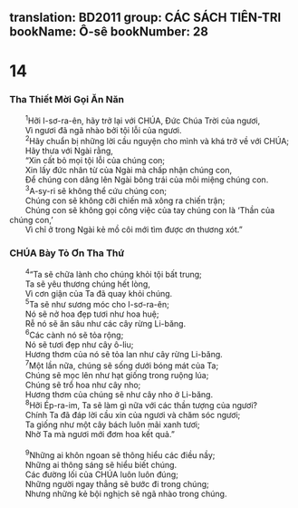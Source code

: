 translation: BD2011
group: CÁC SÁCH TIÊN-TRI
bookName: Ô-sê 
bookNumber: 28
-------

<div class="title"><h1>14</h1><h3>Tha Thiết Mời Gọi Ăn Năn</h3></div>
<span class="verse os_14_1">  <sup>1</sup>Hỡi I-sơ-ra-ên, hãy trở lại với CHÚA, Ðức Chúa Trời của ngươi,<br/>  Vì ngươi đã ngã nhào bởi tội lỗi của ngươi.<br/></span>
<span class="verse os_14_2">  <sup>2</sup>Hãy chuẩn bị những lời cầu nguyện cho mình và khá trở về với CHÚA;<br/>  Hãy thưa với Ngài rằng,<br/>  “Xin cất bỏ mọi tội lỗi của chúng con;<br/>  Xin lấy đức nhân từ của Ngài mà chấp nhận chúng con,<br/>  Ðể chúng con dâng lên Ngài bông trái của môi miệng chúng con.<br/></span>
<span class="verse os_14_3">  <sup>3</sup>A-sy-ri sẽ không thể cứu chúng con;<br/>  Chúng con sẽ không cỡi chiến mã xông ra chiến trận;<br/>  Chúng con sẽ không gọi công việc của tay chúng con là ‘Thần của chúng con,’<br/>  Vì chỉ ở trong Ngài kẻ mồ côi mới tìm được ơn thương xót.”<br/></span>
<div class="title"><h3>CHÚA Bày Tỏ Ơn Tha Thứ</h3></div>
<span class="verse os_14_4">  <sup>4</sup>“Ta sẽ chữa lành cho chúng khỏi tội bất trung;<br/>  Ta sẽ yêu thương chúng hết lòng,<br/>  Vì cơn giận của Ta đã quay khỏi chúng.<br/></span>
<span class="verse os_14_5">  <sup>5</sup>Ta sẽ như sương móc cho I-sơ-ra-ên;<br/>  Nó sẽ nở hoa đẹp tươi như hoa huệ;<br/>  Rễ nó sẽ ăn sâu như các cây rừng Li-băng.<br/></span>
<span class="verse os_14_6">  <sup>6</sup>Các cành nó sẽ tỏa rộng;<br/>  Nó sẽ tươi đẹp như cây ô-liu;<br/>  Hương thơm của nó sẽ tỏa lan như cây rừng Li-băng.<br/></span>
<span class="verse os_14_7">  <sup>7</sup>Một lần nữa, chúng sẽ sống dưới bóng mát của Ta;<br/>  Chúng sẽ mọc lên như hạt giống trong ruộng lúa;<br/>  Chúng sẽ trổ hoa như cây nho;<br/>  Hương thơm của chúng sẽ như cây nho ở Li-băng.<br/></span>
<span class="verse os_14_8">  <sup>8</sup>Hỡi Ép-ra-im, Ta sẽ làm gì nữa với các thần tượng của ngươi?<br/>  Chính Ta đã đáp lời cầu xin của ngươi và chăm sóc ngươi;<br/>  Ta giống như một cây bách luôn mãi xanh tươi;<br/>  Nhờ Ta mà ngươi mới đơm hoa kết quả.”<br/><br/></span>
<span class="verse os_14_9">  <sup>9</sup>Những ai khôn ngoan sẽ thông hiểu các điều nầy;<br/>  Những ai thông sáng sẽ hiểu biết chúng.<br/>  Các đường lối của CHÚA luôn luôn đúng;<br/>  Những người ngay thẳng sẽ bước đi trong chúng;<br/>  Nhưng những kẻ bội nghịch sẽ ngã nhào trong chúng.<br/></span>
